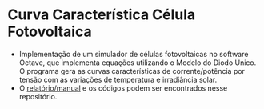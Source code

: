 # Curva Característica Célula Fotovoltaica
-  Implementação de um simulador de células fotovoltaicas no software Octave, que implementa equações utilizando o Modelo do Diodo Único. O programa gera as curvas características de corrente/potência por tensão com as variações de temperatura e irradiância solar.  
-  O [relatório/manual](relatorio_manual.pdf) e os códigos podem ser encontrados nesse repositório.
